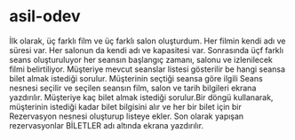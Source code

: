 # asil-odev

İlk olarak, üç farklı film ve üç farklı salon oluşturdum. Her filmin kendi adı ve süresi var. Her salonun da kendi adı ve kapasitesi var. Sonrasında üçf farklı seans oluşturuluyor her seansın başlangıç zamanı, salonu ve izlenilecek filmi belirtiliyor. Müşteriye mevcut seanslar listesi gösterilir be hangi seansa bilet almak istediği sorulur. Müşterinin seçtiği seansa göre ilgili Seans nesnesi seçilir ve seçilen seansın film, salon ve tarih bilgileri ekrana yazdırılır. Müşteriye kaç bilet almak istediği sorulur.Bir döngü kullanarak, müşterinin istediği kadar bilet bilgisini alır ve her bir bilet için bir Rezervasyon nesnesi oluşturup listeye ekler. Son olarak yapışan rezervasyonlar BİLETLER adı altında ekrana yazdırılır.



